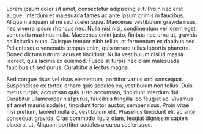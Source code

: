 Lorem ipsum dolor sit amet, consectetur adipiscing elit. Proin nec erat augue. Interdum et malesuada fames ac ante ipsum primis in faucibus. Aliquam aliquam ut mi sed scelerisque. Maecenas vestibulum gravida risus, nec viverra ipsum rhoncus nec. Nulla nisi nisi, condimentum vel lorem eget, venenatis maximus nulla. Maecenas enim justo, finibus nec urna ut, gravida sollicitudin nunc. Quisque tempor nibh tellus, at fermentum ex dapibus sed. Pellentesque venenatis tempus enim, quis ornare tellus lobortis pharetra. Donec dictum rutrum lacus et tincidunt. Nulla vestibulum nisi id massa laoreet, quis lacinia ex euismod. Fusce at turpis nec diam malesuada faucibus ut sed purus. Curabitur a lectus magna.

Sed congue risus vel risus elementum, porttitor varius orci consequat. Suspendisse ex tortor, ornare quis sodales eu, vestibulum non tellus. Duis metus turpis, accumsan quis justo accumsan, tincidunt interdum dui. Curabitur ullamcorper nisl purus, faucibus fringilla leo feugiat ac. Vivamus sit amet mauris sodales, tincidunt tortor auctor, semper risus. Proin vitae nisi pretium, laoreet nulla et, vestibulum elit. Phasellus tincidunt elit ac ante consequat gravida. Cras commodo ligula diam, feugiat dignissim sapien placerat ut. Aliquam porttitor sodales arcu eu scelerisque.